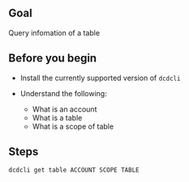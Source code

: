 ## Goal

Query infomation of a table

## Before you begin

* Install the currently supported version of `dcdcli`

* Understand the following:
  * What is an account
  * What is a table
  * What is a scope of table

## Steps

```sh
dcdcli get table ACCOUNT SCOPE TABLE
```
